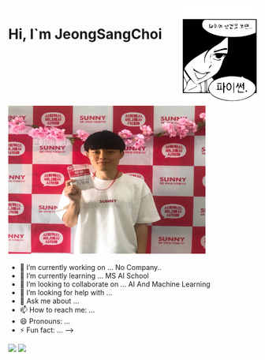 
<img align = right src = "https://github.com/jeong-sang-choi/jeong-sang-choi/blob/main/python_file.svg" width = 150>


<h1 font-size:10>Hi, I`m JeongSangChoi <img src = "https://github.com/jeong-sang-choi/jeong-sang-choi/blob/main/jeongsang.jpg" height = 300 width = 400 align = center></h1>

- 🔭 I’m currently working on ...
No Company..
- 🌱 I’m currently learning ...
MS AI School
- 👯 I’m looking to collaborate on ...
AI And Machine Learning
- 🤔 I’m looking for help with ...
- 💬 Ask me about ...
- 📫 How to reach me: ...
- 😄 Pronouns: ...
- ⚡ Fun fact: ...
-->

<img src="https://img.shields.io/badge/Python-3776AB?style=for-the-badge&logo=Python&logoColor=white" display : inline-block>
<img src="https://img.shields.io/badge/React-61DAFB?style=for-the-badge&logo=React&logoColor=white">
